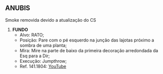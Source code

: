 ## ANUBIS

Smoke removida devido a atualização do CS

1. **FUNDO**
   - Alvo: RATO;
   - Posição: Pare com o pé esquerdo na junção das lajotas próximo a sombra de uma planta;
   - Mira: Mire na parte de baixo da primeira decoração arredondada da Esq para a Dir;
   - Execução: Jumpthrow;
   - Ref. 141.1804: [YouTube](https://youtu.be/nJUzVD192eo)